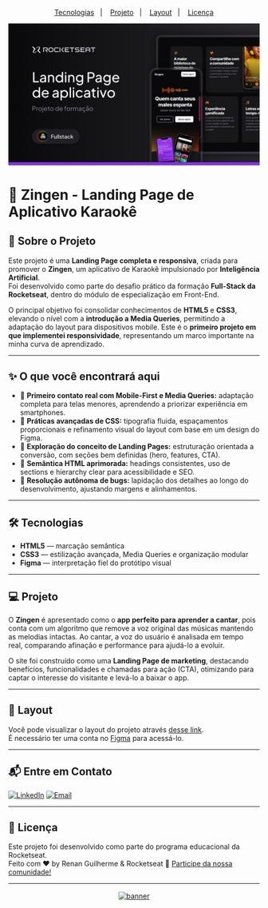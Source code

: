 <p align="center">
  <a href="#-tecnologias">Tecnologias</a>&nbsp;&nbsp;&nbsp;|&nbsp;&nbsp;&nbsp;
  <a href="#-projeto">Projeto</a>&nbsp;&nbsp;&nbsp;|&nbsp;&nbsp;&nbsp;
  <a href="#-layout">Layout</a>&nbsp;&nbsp;&nbsp;|&nbsp;&nbsp;&nbsp;
  <a href="#memo-licença">Licença</a>
</p>

<p align="center">
  <img src="assets/github/background-preview.png" alt="Imagem de capa do projeto Zingen Landing Page" />
</p>

# 🎤 Zingen - Landing Page de Aplicativo Karaokê

## 🚀 Sobre o Projeto

Este projeto é uma **Landing Page completa e responsiva**, criada para promover o **Zingen**, um aplicativo de Karaokê impulsionado por **Inteligência Artificial**.  
Foi desenvolvido como parte do desafio prático da formação **Full-Stack da Rocketseat**, dentro do módulo de especialização em Front-End.

O principal objetivo foi consolidar conhecimentos de **HTML5** e **CSS3**, elevando o nível com a **introdução a Media Queries**, permitindo a adaptação do layout para dispositivos mobile. Este é o **primeiro projeto em que implementei responsividade**, representando um marco importante na minha curva de aprendizado.

---

## ✨ O que você encontrará aqui

- 📱 **Primeiro contato real com Mobile-First e Media Queries:** adaptação completa para telas menores, aprendendo a priorizar experiência em smartphones.
- 💎 **Práticas avançadas de CSS:** tipografia fluida, espaçamentos proporcionais e refinamento visual do layout com base em um design do Figma.
- 🔎 **Exploração do conceito de Landing Pages:** estruturação orientada a conversão, com seções bem definidas (hero, features, CTA).
- 🚀 **Semântica HTML aprimorada:** headings consistentes, uso de sections e hierarchy clear para acessibilidade e SEO.
- 🐞 **Resolução autônoma de bugs:** lapidação dos detalhes ao longo do desenvolvimento, ajustando margens e alinhamentos.

---

## 🛠 Tecnologias

- **HTML5** — marcação semântica
- **CSS3** — estilização avançada, Media Queries e organização modular
- **Figma** — interpretação fiel do protótipo visual

---

## 💻 Projeto

O **Zingen** é apresentado como o **app perfeito para aprender a cantar**, pois conta com um algoritmo que remove a voz original das músicas mantendo as melodias intactas. Ao cantar, a voz do usuário é analisada em tempo real, comparando afinação e performance para ajudá-lo a evoluir.

O site foi construído como uma **Landing Page de marketing**, destacando benefícios, funcionalidades e chamadas para ação (CTA), otimizando para captar o interesse do visitante e levá-lo a baixar o app.

---

## 🔖 Layout

Você pode visualizar o layout do projeto através [desse link](https://www.figma.com/community/file/1371886246180677672/lp-de-produto).  
É necessário ter uma conta no [Figma](https://figma.com) para acessá-lo.

---

## 📬 Entre em Contato

[![LinkedIn](https://img.shields.io/badge/-LinkedIn-blue?style=flat-square&logo=linkedin)](https://www.linkedin.com/in/renan-guilherme/)
[![Email](https://img.shields.io/badge/-Email-red?style=flat-square&logo=gmail&logoColor=white)](mailto:renanguilherme.profissional@outlook.com)

---

## 📝 Licença

Este projeto foi desenvolvido como parte do programa educacional da Rocketseat.  
Feito com ♥ by Renan Guilherme & Rocketseat :wave: [Participe da nossa comunidade!](https://discordapp.com/invite/gCRAFhc)

---

<p align="center">
  <a href="https://discord.gg/rocketseat" target="_blank">
    <img align="center" src="https://storage.googleapis.com/golden-wind/comunidade/rodape.svg" alt="banner"/>
  </a>
</p>
